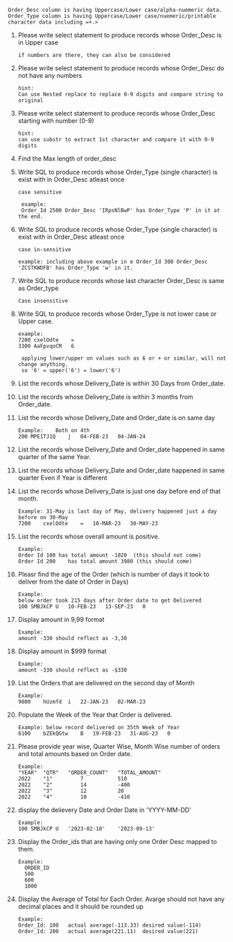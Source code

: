 ```
Order_Desc column is having Uppercase/Lower case/alpha-nuemeric data.
Order_Type column is having Uppercase/Lower case/nuemeric/printable character data including =+.>
```

1. Please write select statement to produce records whose Order_Desc is in Upper case
   
    ```if numbers are there, they can also be considered```
1. Please write select statement to produce records whose Order_Desc do not have any numbers
   
    ```
   hint:
    Can use Nested replace to replace 0-9 digits and compare string to original
    ```
1. Please write select statement to produce records whose Order_Desc starting with number (0-9)
   
    ```
   hint:
    can use substr to extract 1st character and compare it with 0-9 digits
    ```
1. Find the Max length of order_desc
1. Write SQL to produce records whose Order_Type (single character) is exist with in Order_Desc atleast once
   
   ```case sensitive```  
 
   ```
    example:
    Order_Id 2500 Order_Desc 'IRpsNlBwP' has Order_Type 'P' in it at the end.
   ```
1. Write SQL to produce records whose Order_Type (single character) is exist with in Order_Desc atleast once
   
   ```case in-sensitive```
   
   ```example: including above example in e Order_Id 300 Order_Desc 'ZCSTKWDFB' has Order_Type 'w' in it.```  
1. Write SQL to produce records whose last character Order_Desc is same as Order_type
  
   ```Case insensitive```
1. Write SQL to produce records whose Order_Type is not lower case or Upper case.
   ```
   example: 
   7200	cxelOdte	= 
   3300	AaFpvqoCM	6
   ```  
   ```
    applying lower/upper on values such as 6 or + or similar, will not change anything.  
    so '6' = upper('6') = lower('6')
   ```  
1. List the records whose Delivery_Date is within 30 Days from Order_date.
1. List the records whose Delivery_Date is within 3 months from Order_date.
1. List the records whose Delivery_Date and Order_date is on same day
    ```
    Example:    Both on 4th
    200	MPE1TJ1Q	j	04-FEB-23	04-JAN-24
    ```
1. List the records whose Delivery_Date and Order_date happened in same quarter of the same Year.
1. List the records whose Delivery_Date and Order_date happened in same quarter Even if Year is different
1. List the records whose Delivery_Date is just one day before end of that month.
    ```
    Example: 31-May is last day of May, delivery happened just a day before on 30-May
    7200	cxelOdte	=	10-MAR-23	30-MAY-23
    ```

1. List the records whose overall amount is positive.
    ```
    Example:
    Order Id 100 has total amount -1020  (this should not come)
    Order Id 200	has total amount 3980 (this should come)
    ```     
1. Pleasr find the age of the Order (which is number of days it took to deliver from the date of Order in Days)
    ```
    Example:
    below order took 215 days after Order date to get Delivered
    100	SMBJkCP	U	10-FEB-23	13-SEP-23	0
    ```



1. Display amount in 9,99 format
    ```
    Example:
    amount -330 should reflect as -3,30
    ```

1. Display amount in $999 format
    ```
    Example:
    amount -330 should reflect as -$330
    ```

1. List the Orders that are delivered on the second day of Month
    ```
    Example: 
    9800	hUzmfd	i	22-JAN-23	02-MAR-23
    ```

1. Populate the Week of the Year that Order is delivered.
    ```
    Example: below record delivered on 35th Week of Year
    6100	bZEkQGtw	B	19-FEB-23	31-AUG-23	0
    ```

1. Please provide year wise, Quarter Wise, Month Wise number of orders and total amounts based on Order date.
    ```
    Example:
    "YEAR"	"QTR"	"ORDER_COUNT"	"TOTAL_AMOUNT"
    2022	"1"	        7	        510
    2022	"2"	        14	        -400
    2022	"3"	        12	        20
    2022	"4"	        10	        -410
    ```


1. display the delievery Date and Order Date in 'YYYY-MM-DD'
    ```
    Example:
    100	SMBJkCP	U	'2023-02-10'	'2023-09-13'
    ```


1. Display the Order_ids that are having only one Order Desc mapped to them.
    ```
    Example:
      ORDER_ID
      500
      600
      1000
    ```
1. Display the Average of Total for Each Order. Avarge should not have any decimal places and it should be rounded up
    ```
    Example:
    Order_Id: 100	actual average(-113.33) desired value(-114)
    Order_Id: 200	actual average(221.11)	desired value(221)
    ```



